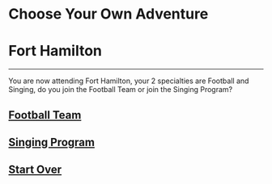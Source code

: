 # Choose Your Own Adventure
# Fort Hamilton
---

You are now attending Fort Hamilton, your 2 specialties are Football and Singing, do you join the Football Team or join the Singing Program?

## [Football Team](football.md)
## [Singing Program](singing.md)
## [Start Over](../home.md)